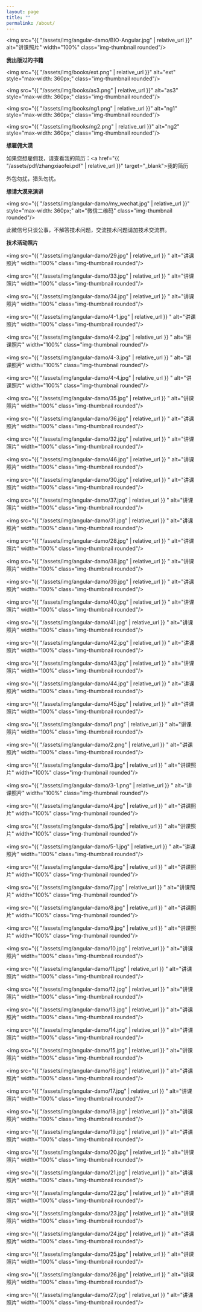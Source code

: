```yaml
---
layout: page
title: ""
permalink: /about/
---
```


<img src="{{ "/assets/img/angular-damo/BIO-Angular.jpg" | relative_url }}" alt="讲课照片" width="100%" class="img-thumbnail rounded"/>

**我出版过的书籍**

<img src="{{ "/assets/img/books/ext.png" | relative_url }}" alt="ext" style="max-width: 360px;" class="img-thumbnail rounded"/>

<img src="{{ "/assets/img/books/as3.png" | relative_url }}" alt="as3" style="max-width: 360px;" class="img-thumbnail rounded"/>

<img src="{{ "/assets/img/books/ng1.png" | relative_url }}" alt="ng1" style="max-width: 360px;" class="img-thumbnail rounded"/>

<img src="{{ "/assets/img/books/ng2.png" | relative_url }}" alt="ng2" style="max-width: 360px;" class="img-thumbnail rounded"/>

**想雇佣大漠**

如果您想雇佣我，请查看我的简历：<a href="{{ "/assets/pdf/zhangxiaofei.pdf" | relative_url }}" target="_blank">我的简历</a>

外包勿扰，猎头勿扰。

**想请大漠来演讲**

<img src="{{ "/assets/img/angular-damo/my_wechat.jpg" | relative_url }}" style="max-width: 360px;" alt="微信二维码" class="img-thumbnail rounded"/>

此微信号只谈公事，不解答技术问题，交流技术问题请加技术交流群。

**技术活动照片**

<img src="{{ "/assets/img/angular-damo/29.jpg" | relative_url }} " alt="讲课照片" width="100%" class="img-thumbnail rounded"/>

<img src="{{ "/assets/img/angular-damo/33.jpg" | relative_url }} " alt="讲课照片" width="100%" class="img-thumbnail rounded"/>

<img src="{{ "/assets/img/angular-damo/34.jpg" | relative_url }} " alt="讲课照片" width="100%" class="img-thumbnail rounded"/>

<img src="{{ "/assets/img/angular-damo/4-1.jpg" | relative_url }} " alt="讲课照片" width="100%" class="img-thumbnail rounded"/>

<img src="{{ "/assets/img/angular-damo/4-2.jpg" | relative_url }} " alt="讲课照片" width="100%" class="img-thumbnail rounded"/>

<img src="{{ "/assets/img/angular-damo/4-3.jpg" | relative_url }} " alt="讲课照片" width="100%" class="img-thumbnail rounded"/>

<img src="{{ "/assets/img/angular-damo/4-4.jpg" | relative_url }} " alt="讲课照片" width="100%" class="img-thumbnail rounded"/>

<img src="{{ "/assets/img/angular-damo/35.jpg" | relative_url }} " alt="讲课照片" width="100%" class="img-thumbnail rounded"/>

<img src="{{ "/assets/img/angular-damo/36.jpg" | relative_url }} " alt="讲课照片" width="100%" class="img-thumbnail rounded"/>

<img src="{{ "/assets/img/angular-damo/32.jpg" | relative_url }} " alt="讲课照片" width="100%" class="img-thumbnail rounded"/>

<img src="{{ "/assets/img/angular-damo/46.jpg" | relative_url }} " alt="讲课照片" width="100%" class="img-thumbnail rounded"/>

<img src="{{ "/assets/img/angular-damo/30.jpg" | relative_url }} " alt="讲课照片" width="100%" class="img-thumbnail rounded"/>

<img src="{{ "/assets/img/angular-damo/37.jpg" | relative_url }} " alt="讲课照片" width="100%" class="img-thumbnail rounded"/>

<img src="{{ "/assets/img/angular-damo/31.jpg" | relative_url }} " alt="讲课照片" width="100%" class="img-thumbnail rounded"/>

<img src="{{ "/assets/img/angular-damo/28.jpg" | relative_url }} " alt="讲课照片" width="100%" class="img-thumbnail rounded"/>

<img src="{{ "/assets/img/angular-damo/38.jpg" | relative_url }} " alt="讲课照片" width="100%" class="img-thumbnail rounded"/>

<img src="{{ "/assets/img/angular-damo/39.jpg" | relative_url }} " alt="讲课照片" width="100%" class="img-thumbnail rounded"/>

<img src="{{ "/assets/img/angular-damo/40.jpg" | relative_url }} " alt="讲课照片" width="100%" class="img-thumbnail rounded"/>

<img src="{{ "/assets/img/angular-damo/41.jpg" | relative_url }} " alt="讲课照片" width="100%" class="img-thumbnail rounded"/>

<img src="{{ "/assets/img/angular-damo/42.jpg" | relative_url }} " alt="讲课照片" width="100%" class="img-thumbnail rounded"/>

<img src="{{ "/assets/img/angular-damo/43.jpg" | relative_url }} " alt="讲课照片" width="100%" class="img-thumbnail rounded"/>

<img src="{{ "/assets/img/angular-damo/44.jpg" | relative_url }} " alt="讲课照片" width="100%" class="img-thumbnail rounded"/>

<img src="{{ "/assets/img/angular-damo/45.jpg" | relative_url }} " alt="讲课照片" width="100%" class="img-thumbnail rounded"/>


<img src="{{ "/assets/img/angular-damo/1.png" | relative_url }} " alt="讲课照片" width="100%" class="img-thumbnail rounded"/>

<img src="{{ "/assets/img/angular-damo/2.png" | relative_url }} " alt="讲课照片" width="100%" class="img-thumbnail rounded"/>

<img src="{{ "/assets/img/angular-damo/3.jpg" | relative_url }} " alt="讲课照片" width="100%" class="img-thumbnail rounded"/>

<img src="{{ "/assets/img/angular-damo/3-1.png" | relative_url }} " alt="讲课照片" width="100%" class="img-thumbnail rounded"/>

<img src="{{ "/assets/img/angular-damo/4.jpg" | relative_url }} " alt="讲课照片" width="100%" class="img-thumbnail rounded"/>

<img src="{{ "/assets/img/angular-damo/5.jpg" | relative_url }} " alt="讲课照片" width="100%" class="img-thumbnail rounded"/>

<img src="{{ "/assets/img/angular-damo/5-1.jpg" | relative_url }} " alt="讲课照片" width="100%" class="img-thumbnail rounded"/>

<img src="{{ "/assets/img/angular-damo/6.jpg" | relative_url }} " alt="讲课照片" width="100%" class="img-thumbnail rounded"/>

<img src="{{ "/assets/img/angular-damo/7.jpg" | relative_url }} " alt="讲课照片" width="100%" class="img-thumbnail rounded"/>

<img src="{{ "/assets/img/angular-damo/8.jpg" | relative_url }} " alt="讲课照片" width="100%" class="img-thumbnail rounded"/>

<img src="{{ "/assets/img/angular-damo/9.jpg" | relative_url }} " alt="讲课照片" width="100%" class="img-thumbnail rounded"/>

<img src="{{ "/assets/img/angular-damo/10.jpg" | relative_url }} " alt="讲课照片" width="100%" class="img-thumbnail rounded"/>

<img src="{{ "/assets/img/angular-damo/11.jpg" | relative_url }} " alt="讲课照片" width="100%" class="img-thumbnail rounded"/>

<img src="{{ "/assets/img/angular-damo/12.jpg" | relative_url }} " alt="讲课照片" width="100%" class="img-thumbnail rounded"/>

<img src="{{ "/assets/img/angular-damo/13.jpg" | relative_url }} " alt="讲课照片" width="100%" class="img-thumbnail rounded"/>

<img src="{{ "/assets/img/angular-damo/14.jpg" | relative_url }} " alt="讲课照片" width="100%" class="img-thumbnail rounded"/>

<img src="{{ "/assets/img/angular-damo/15.jpg" | relative_url }} " alt="讲课照片" width="100%" class="img-thumbnail rounded"/>

<img src="{{ "/assets/img/angular-damo/16.jpg" | relative_url }} " alt="讲课照片" width="100%" class="img-thumbnail rounded"/>

<img src="{{ "/assets/img/angular-damo/17.jpg" | relative_url }} " alt="讲课照片" width="100%" class="img-thumbnail rounded"/>

<img src="{{ "/assets/img/angular-damo/18.jpg" | relative_url }} " alt="讲课照片" width="100%" class="img-thumbnail rounded"/>

<img src="{{ "/assets/img/angular-damo/19.jpg" | relative_url }} " alt="讲课照片" width="100%" class="img-thumbnail rounded"/>

<img src="{{ "/assets/img/angular-damo/20.jpg" | relative_url }} " alt="讲课照片" width="100%" class="img-thumbnail rounded"/>

<img src="{{ "/assets/img/angular-damo/21.jpg" | relative_url }} " alt="讲课照片" width="100%" class="img-thumbnail rounded"/>

<img src="{{ "/assets/img/angular-damo/22.jpg" | relative_url }} " alt="讲课照片" width="100%" class="img-thumbnail rounded"/>

<img src="{{ "/assets/img/angular-damo/23.jpg" | relative_url }} " alt="讲课照片" width="100%" class="img-thumbnail rounded"/>

<img src="{{ "/assets/img/angular-damo/24.jpg" | relative_url }} " alt="讲课照片" width="100%" class="img-thumbnail rounded"/>

<img src="{{ "/assets/img/angular-damo/25.jpg" | relative_url }} " alt="讲课照片" width="100%" class="img-thumbnail rounded"/>

<img src="{{ "/assets/img/angular-damo/26.jpg" | relative_url }} " alt="讲课照片" width="100%" class="img-thumbnail rounded"/>

<img src="{{ "/assets/img/angular-damo/27.jpg" | relative_url }} " alt="讲课照片" width="100%" class="img-thumbnail rounded"/>
